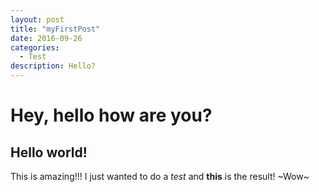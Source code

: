 ```yaml
---
layout: post
title: "myFirstPost"
date: 2016-09-26
categories: 
  - Test
description: Hello?
---
```


# Hey, hello how are you?

## Hello world!

This is amazing!!!
I just wanted to do a *test* and **this** is the result! ~Wow~
